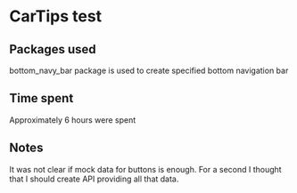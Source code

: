 # CarTips test

## Packages used
bottom_navy_bar package is used to create specified bottom navigation bar

## Time spent
Approximately 6 hours were spent

## Notes
It was not clear if mock data for buttons is enough. For a second I thought that I should create API providing all that data. 